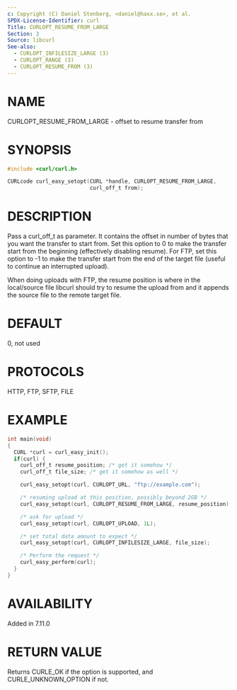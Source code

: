 ```yaml
---
c: Copyright (C) Daniel Stenberg, <daniel@haxx.se>, et al.
SPDX-License-Identifier: curl
Title: CURLOPT_RESUME_FROM_LARGE
Section: 3
Source: libcurl
See-also:
  - CURLOPT_INFILESIZE_LARGE (3)
  - CURLOPT_RANGE (3)
  - CURLOPT_RESUME_FROM (3)
---
```


# NAME

CURLOPT_RESUME_FROM_LARGE - offset to resume transfer from

# SYNOPSIS

~~~c
#include <curl/curl.h>

CURLcode curl_easy_setopt(CURL *handle, CURLOPT_RESUME_FROM_LARGE,
                          curl_off_t from);
~~~

# DESCRIPTION

Pass a curl_off_t as parameter. It contains the offset in number of bytes that
you want the transfer to start from. Set this option to 0 to make the transfer
start from the beginning (effectively disabling resume). For FTP, set this
option to -1 to make the transfer start from the end of the target file
(useful to continue an interrupted upload).

When doing uploads with FTP, the resume position is where in the local/source
file libcurl should try to resume the upload from and it appends the source
file to the remote target file.

# DEFAULT

0, not used

# PROTOCOLS

HTTP, FTP, SFTP, FILE

# EXAMPLE

~~~c
int main(void)
{
  CURL *curl = curl_easy_init();
  if(curl) {
    curl_off_t resume_position; /* get it somehow */
    curl_off_t file_size; /* get it somehow as well */

    curl_easy_setopt(curl, CURLOPT_URL, "ftp://example.com");

    /* resuming upload at this position, possibly beyond 2GB */
    curl_easy_setopt(curl, CURLOPT_RESUME_FROM_LARGE, resume_position);

    /* ask for upload */
    curl_easy_setopt(curl, CURLOPT_UPLOAD, 1L);

    /* set total data amount to expect */
    curl_easy_setopt(curl, CURLOPT_INFILESIZE_LARGE, file_size);

    /* Perform the request */
    curl_easy_perform(curl);
  }
}
~~~

# AVAILABILITY

Added in 7.11.0

# RETURN VALUE

Returns CURLE_OK if the option is supported, and CURLE_UNKNOWN_OPTION if not.
